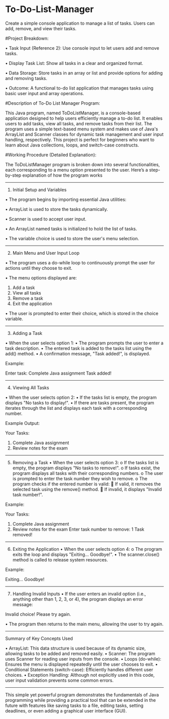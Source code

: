 # To-Do-List-Manager

Create a simple console application to manage a list of tasks. Users can add, remove, and view their tasks.



#Project Breakdown:

• Task Input (Reference 2): Use console input to let users add and remove tasks.

• Display Task List: Show all tasks in a clear and organized format.

• Data Storage: Store tasks in an array or list and provide options for adding and removing tasks.

• Outcome: A functional to-do list application that manages tasks using basic user input and array operations.




#Description of To-Do List Manager Program:


This Java program, named ToDoListManager, is a console-based application designed to help users efficiently manage a to-do list. It enables users to add tasks, view all tasks, and remove tasks from their list. The program uses a simple text-based menu system and makes use of Java's ArrayList and Scanner classes for dynamic task management and user input handling, respectively. This project is perfect for beginners who want to learn about Java collections, loops, and switch-case constructs.




#Working Procedure (Detailed Explanation):

The ToDoListManager program is broken down into several functionalities, each corresponding to a menu option presented to the user. Here’s a step-by-step explanation of how the program works

________________________________________
1. Initial Setup and Variables
   
•	The program begins by importing essential Java utilities:

• ArrayList is used to store the tasks dynamically.

•	Scanner is used to accept user input.

•	An ArrayList named tasks is initialized to hold the list of tasks.

•	The variable choice is used to store the user's menu selection.

________________________________________
2. Main Menu and User Input Loop
   
•	The program uses a do-while loop to continuously prompt the user for actions until they choose to exit.

•	The menu options displayed are:

1.	Add a task
2.	View all tasks
3.	Remove a task
4.	Exit the application
   
•	The user is prompted to enter their choice, which is stored in the choice variable.
________________________________________
3. Adding a Task
   
•	When the user selects option 1:
•	The program prompts the user to enter a task description.
•	The entered task is added to the tasks list using the add() method.
•	A confirmation message, "Task added!", is displayed.

Example:

Enter task: Complete Java assignment
Task added!
________________________________________
4. Viewing All Tasks
   
•	When the user selects option 2:
•	If the tasks list is empty, the program displays "No tasks to display!".
•	If there are tasks present, the program iterates through the list and displays each task with a corresponding number.


Example Output:

Your Tasks:
1. Complete Java assignment
2. Review notes for the exam
________________________________________
5. Removing a Task
•	When the user selects option 3:
o	If the tasks list is empty, the program displays "No tasks to remove!".
o	If tasks exist, the program displays all tasks with their corresponding numbers.
o	The user is prompted to enter the task number they wish to remove.
o	The program checks if the entered number is valid:
	If valid, it removes the selected task using the remove() method.
	If invalid, it displays "Invalid task number!".


Example:

Your Tasks:
1. Complete Java assignment
2. Review notes for the exam
Enter task number to remove: 1
Task removed!
________________________________________
6. Exiting the Application
•	When the user selects option 4:
o	The program exits the loop and displays "Exiting... Goodbye!".
•	The scanner.close() method is called to release system resources.


Example:

Exiting... Goodbye!

________________________________________
7. Handling Invalid Inputs
•	If the user enters an invalid option (i.e., anything other than 1, 2, 3, or 4), the program displays an error message:

Invalid choice! Please try again.

•	The program then returns to the main menu, allowing the user to try again.
________________________________________
Summary of Key Concepts Used

•	ArrayList: This data structure is used because of its dynamic size, allowing tasks to be added and removed easily.
•	Scanner: The program uses Scanner for reading user inputs from the console.
•	Loops (do-while): Ensures the menu is displayed repeatedly until the user chooses to exit.
•	Conditional Statements (switch-case): Efficiently handles different user choices.
•	Exception Handling: Although not explicitly used in this code, user input validation prevents some common errors.

________________________________________
This simple yet powerful program demonstrates the fundamentals of Java programming while providing a practical tool that can be extended in the future with features like saving tasks to a file, editing tasks, setting deadlines, or even adding a graphical user interface (GUI).
